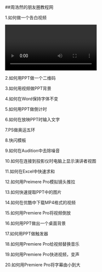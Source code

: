 ##周浩然的朋友圈教程网
<html lang="en">
<body>
<p>1.如何做一个告白视频</p>
<video 如何做一个告白视频.mp4 controls="controls">
</video>
<p>2.如何用PPT做一个二维码</p>
<p>3.如何用视频做PPT背景</p>
<p>4.如何在Word保持字体不变</p>
<p>5.如何用PPT做倒计时</p>
<p>6.如何在放映PPT时输入文字</p>
<p>7.PS做奥运五环</p>
<p>8.快闪模板</p>
<p>9.如何在Audition中去除噪音</p>
<p>10.如何在连接到投影仪时电脑上显示演讲者视图</p>
<p>11.如何在Excel中快速求和</p>
<p>12.如何用Preimere Pro模拟镜头推拉</p>
<p>13.如何快速提取PPT中的图片</p>
<p>14.如何在优酷中下载MP4格式的视频</p>
<p>15.如何用Premiere Pro将视频倒放</p>
<p>16.如何用PPT做出一个桌面背景</p>
<p>17.如何用PPT做触发器</p>
<p>18.如何用Premiere Pro给视频替换音乐</p>
<p>19.如何用Premiere Pro快进视频，变声</p>
<p>20.如何用Premiere Pro将字幕由小到大</p>
